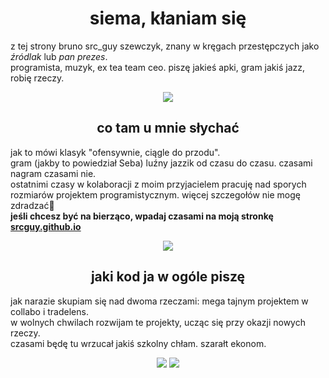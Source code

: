 <h1 align="center">siema, kłaniam się</h1>

<p>
  z tej strony bruno src_guy szewczyk, znany w kręgach przestępczych jako <i>źródlak</i> lub <i>pan prezes</i>.<br>
  programista, muzyk, ex tea team ceo. piszę jakieś apki, gram jakiś jazz, robię rzeczy.
</p>

<div align="center"> <img src="https://github-readme-stats.vercel.app/api/top-langs/?username=srcguy&theme=midnight-purple&show_icons=true&layout=compact"/> </div>

<h2 align="center">co tam u mnie słychać</h2>
<p>
  jak to mówi klasyk "ofensywnie, ciągle do przodu". <br>
  gram (jakby to powiedział Seba) luźny jazzik od czasu do czasu. czasami nagram czasami nie.<br>
  ostatnimi czasy w kolaboracji z moim przyjacielem pracuję nad sporych rozmiarów projektem programistycznym. więcej szczegołów nie mogę zdradzać🤫<br>
  <b>jeśli chcesz być na bierząco, wpadaj czasami na moją stronkę <a href="https://srcguy.github.io">srcguy.github.io</a></b><br>
  <div align="center"> <img src="https://github-readme-stats.vercel.app/api/pin/?username=srcguy&repo=srcguy.github.io&theme=midnight-purple"/> </div>
</p>

<h2 align="center">jaki kod ja w ogóle piszę</h2>
<p>
  jak narazie skupiam się nad dwoma rzeczami: mega tajnym projektem w collabo i tradelens.<br>
  w wolnych chwilach rozwijam te projekty, ucząc się przy okazji nowych rzeczy.<br>
  czasami będę tu wrzucał jakiś szkolny chłam. szarałt ekonom.<br>
   <div align="center">
     <img src="https://github-readme-stats.vercel.app/api/pin/?username=srcguy&repo=tradelens&theme=midnight-purple"/> 
     <img src="https://github-readme-stats.vercel.app/api/pin/?username=srcguy&repo=multinote&theme=midnight-purple"/> 
   </div>
</p>
